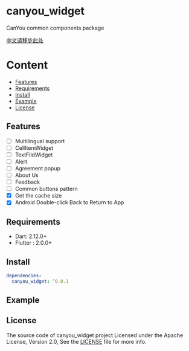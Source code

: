 # canyou_widget

CanYou common components package

[中文请移步此处](./README_CN.md)

# Content

- [Features](#features)
- [Requirements](#requirements)
- [Install](#install)
- [Example](#example)
- [License](#license)

## Features

* [ ] Multilingual support
* [ ] CellItemWidget
* [ ] TextFildWidget
* [ ] Alert
* [ ] Agreement popup 
* [ ] About Us
* [ ] Feedback
* [ ] Common buttons pattern
* [x] Get the cache size
* [x] Android Double-click Back to Return to App

## Requirements

- Dart: 2.12.0+
- Flutter : 2.0.0+

## Install

```yaml
dependencies:
  canyou_widget: ^0.0.1
```

## Example


## License

The source code of canyou_widget project Licensed under the Apache License, Version 2.0,
See the [LICENSE](./LICENSE) file for more info.